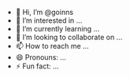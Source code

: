 - 👋 Hi, I’m @goinns
- 👀 I’m interested in ...
- 🌱 I’m currently learning ...
- 💞️ I’m looking to collaborate on ...
- 📫 How to reach me ...
- 😄 Pronouns: ...
- ⚡ Fun fact: ...

<!---
goinns/goinns is a ✨ special ✨ repository because its `README.md` (this file) appears on your GitHub profile.
You can click the Preview link to take a look at your changes.
--->
